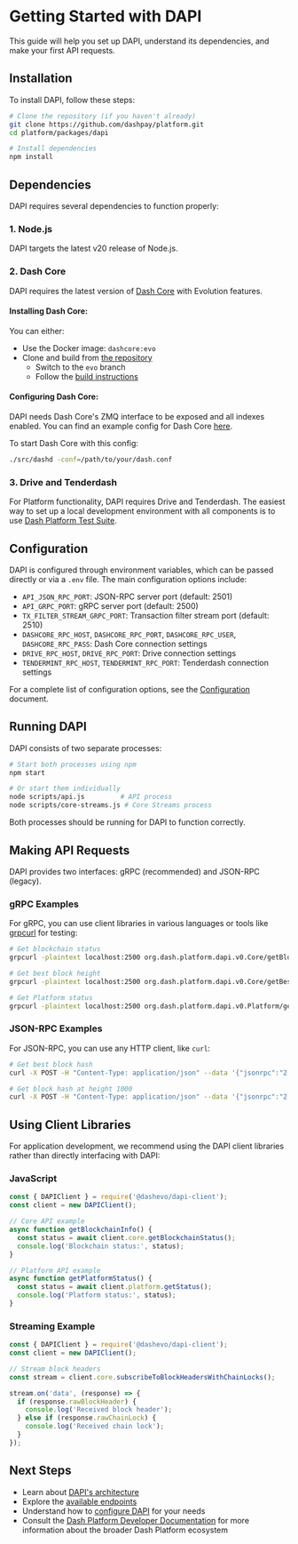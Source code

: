 # Getting Started with DAPI

This guide will help you set up DAPI, understand its dependencies, and make your first API requests.

## Installation

To install DAPI, follow these steps:

```sh
# Clone the repository (if you haven't already)
git clone https://github.com/dashpay/platform.git
cd platform/packages/dapi

# Install dependencies
npm install
```

## Dependencies

DAPI requires several dependencies to function properly:

### 1. Node.js

DAPI targets the latest v20 release of Node.js.

### 2. Dash Core

DAPI requires the latest version of [Dash Core](https://github.com/dashevo/dash-evo-branches/tree/evo) with Evolution features.

#### Installing Dash Core:

You can either:
- Use the Docker image: `dashcore:evo`
- Clone and build from [the repository](https://github.com/dashevo/dash-evo-branches/tree/evo)
  - Switch to the `evo` branch
  - Follow the [build instructions](https://github.com/dashevo/dash-evo-branches/tree/evo/doc)

#### Configuring Dash Core:

DAPI needs Dash Core's ZMQ interface to be exposed and all indexes enabled. You can find an example config for Dash Core [here](./dependencies_configs/dash.conf).

To start Dash Core with this config:
```sh
./src/dashd -conf=/path/to/your/dash.conf
```

### 3. Drive and Tenderdash

For Platform functionality, DAPI requires Drive and Tenderdash. The easiest way to set up a local development environment with all components is to use [Dash Platform Test Suite](https://github.com/dashevo/platform-test-suite).

## Configuration

DAPI is configured through environment variables, which can be passed directly or via a `.env` file. The main configuration options include:

- `API_JSON_RPC_PORT`: JSON-RPC server port (default: 2501)
- `API_GRPC_PORT`: gRPC server port (default: 2500)
- `TX_FILTER_STREAM_GRPC_PORT`: Transaction filter stream port (default: 2510)
- `DASHCORE_RPC_HOST`, `DASHCORE_RPC_PORT`, `DASHCORE_RPC_USER`, `DASHCORE_RPC_PASS`: Dash Core connection settings
- `DRIVE_RPC_HOST`, `DRIVE_RPC_PORT`: Drive connection settings
- `TENDERMINT_RPC_HOST`, `TENDERMINT_RPC_PORT`: Tenderdash connection settings

For a complete list of configuration options, see the [Configuration](./configuration.md) document.

## Running DAPI

DAPI consists of two separate processes:

```sh
# Start both processes using npm
npm start

# Or start them individually
node scripts/api.js         # API process
node scripts/core-streams.js # Core Streams process
```

Both processes should be running for DAPI to function correctly.

## Making API Requests

DAPI provides two interfaces: gRPC (recommended) and JSON-RPC (legacy).

### gRPC Examples

For gRPC, you can use client libraries in various languages or tools like [grpcurl](https://github.com/fullstorydev/grpcurl) for testing:

```bash
# Get blockchain status
grpcurl -plaintext localhost:2500 org.dash.platform.dapi.v0.Core/getBlockchainStatus

# Get best block height
grpcurl -plaintext localhost:2500 org.dash.platform.dapi.v0.Core/getBestBlockHeight

# Get Platform status
grpcurl -plaintext localhost:2500 org.dash.platform.dapi.v0.Platform/getStatus
```

### JSON-RPC Examples

For JSON-RPC, you can use any HTTP client, like `curl`:

```bash
# Get best block hash
curl -X POST -H "Content-Type: application/json" --data '{"jsonrpc":"2.0","method":"getBestBlockHash","params":[],"id":1}' http://localhost:2501

# Get block hash at height 1000
curl -X POST -H "Content-Type: application/json" --data '{"jsonrpc":"2.0","method":"getBlockHash","params":[1000],"id":1}' http://localhost:2501
```

## Using Client Libraries

For application development, we recommend using the DAPI client libraries rather than directly interfacing with DAPI:

### JavaScript

```js
const { DAPIClient } = require('@dashevo/dapi-client');
const client = new DAPIClient();

// Core API example
async function getBlockchainInfo() {
  const status = await client.core.getBlockchainStatus();
  console.log('Blockchain status:', status);
}

// Platform API example
async function getPlatformStatus() {
  const status = await client.platform.getStatus();
  console.log('Platform status:', status);
}
```

### Streaming Example

```js
const { DAPIClient } = require('@dashevo/dapi-client');
const client = new DAPIClient();

// Stream block headers
const stream = client.core.subscribeToBlockHeadersWithChainLocks();

stream.on('data', (response) => {
  if (response.rawBlockHeader) {
    console.log('Received block header');
  } else if (response.rawChainLock) {
    console.log('Received chain lock');
  }
});
```

## Next Steps

- Learn about [DAPI's architecture](./architecture.md)
- Explore the [available endpoints](./endpoints/index.md)
- Understand how to [configure DAPI](./configuration.md) for your needs
- Consult the [Dash Platform Developer Documentation](https://docs.dash.org/projects/platform/en/stable/) for more information about the broader Dash Platform ecosystem
